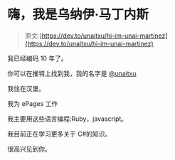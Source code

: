 # 嗨，我是乌纳伊·马丁内斯

> 原文:[https://dev.to/unaitxu/hi-im-unai-martinez](https://dev.to/unaitxu/hi-im-unai-martinez)

我已经编码 10 年了。

你可以在推特上找到我，我的名字是 [@unaitxu](https://twitter.com/unaitxu)

我住在汉堡。

我为 ePages 工作

我主要用这些语言编程:Ruby，javascript。

我目前正在学习更多关于 C#的知识。

很高兴见到你。